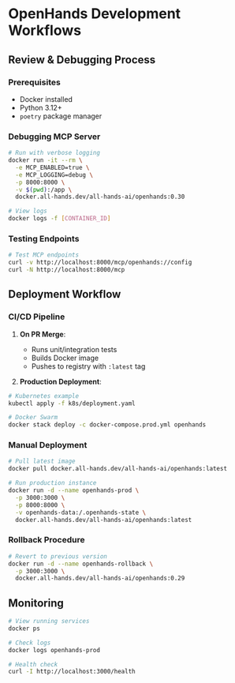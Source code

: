 # OpenHands Development Workflows

## Review & Debugging Process

### Prerequisites
- Docker installed
- Python 3.12+
- `poetry` package manager

### Debugging MCP Server
```bash
# Run with verbose logging
docker run -it --rm \
  -e MCP_ENABLED=true \
  -e MCP_LOGGING=debug \
  -p 8000:8000 \
  -v $(pwd):/app \
  docker.all-hands.dev/all-hands-ai/openhands:0.30

# View logs
docker logs -f [CONTAINER_ID]
```

### Testing Endpoints
```bash
# Test MCP endpoints
curl -v http://localhost:8000/mcp/openhands://config
curl -N http://localhost:8000/mcp
```

## Deployment Workflow

### CI/CD Pipeline
1. **On PR Merge**:
   - Runs unit/integration tests
   - Builds Docker image
   - Pushes to registry with `:latest` tag

2. **Production Deployment**:
```bash
# Kubernetes example
kubectl apply -f k8s/deployment.yaml

# Docker Swarm
docker stack deploy -c docker-compose.prod.yml openhands
```

### Manual Deployment
```bash
# Pull latest image
docker pull docker.all-hands.dev/all-hands-ai/openhands:latest

# Run production instance
docker run -d --name openhands-prod \
  -p 3000:3000 \
  -p 8000:8000 \
  -v openhands-data:/.openhands-state \
  docker.all-hands.dev/all-hands-ai/openhands:latest
```

### Rollback Procedure
```bash
# Revert to previous version
docker run -d --name openhands-rollback \
  -p 3000:3000 \
  docker.all-hands.dev/all-hands-ai/openhands:0.29
```

## Monitoring
```bash
# View running services
docker ps

# Check logs
docker logs openhands-prod

# Health check
curl -I http://localhost:3000/health
```